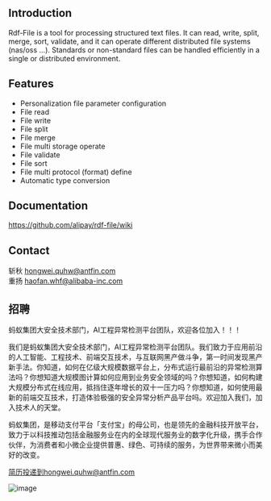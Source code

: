 Introduction
------------
Rdf-File is a tool for processing structured text files. It can read, write, split, merge, sort, validate, and it can operate different distributed file systems (nas/oss ...).  Standards or non-standard files can be handled efficiently in a single or distributed environment.

Features
--------
* Personalization file parameter configuration
* File read
* File write
* File split
* File merge
* File multi storage operate
* File validate
* File sort
* File multi protocol (format) define
* Automatic type conversion

Documentation
-------------
https://github.com/alipay/rdf-file/wiki

Contact
-------------
斩秋 hongwei.quhw@antfin.com   
重扬 haofan.whf@alibaba-inc.com  

招聘
---------
蚂蚁集团大安全技术部门，AI工程异常检测平台团队，欢迎各位加入！！！

我们是蚂蚁集团大安全技术部门，AI工程异常检测平台团队。我们致力于应用前沿的人工智能、工程技术、前端交互技术，与互联网黑产做斗争，第一时间发现黑产新手法。你知道，如何在亿级大规模数据平台上，分布式运行最前沿的异常检测算法吗？你想知道大规模图计算如何应用到业务安全领域的吗？你想知道，如何构建大规模分布式在线应用，抵挡住逐年增长的双十一压力吗？你想知道，如何使用最新的前端交互技术，打造体验极强的安全异常分析产品平台吗。欢迎加入我们，加入技术人的天堂。

蚂蚁集团，是移动支付平台「支付宝」的母公司，也是领先的金融科技开放平台，致力于以科技推动包括金融服务业在内的全球现代服务业的数字化升级，携手合作伙伴，为消费者和小微企业提供普惠、绿色、可持续的服务，为世界带来微小而美好的改变。

简历投递到hongwei.quhw@antfin.com

![image](https://user-images.githubusercontent.com/3232378/157007913-7d06e1c5-4f70-42f9-9442-5b9bac08810d.png)


